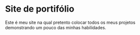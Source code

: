 
# Site de portifólio

Este é meu site na qual pretento colocar todos os meus projetos demonstrando um pouco das minhas habilidades.

  

